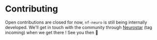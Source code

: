 # Contributing

Open contributions are closed for now, `nf-neuro` is still being internally developed. We'll get in touch with the community through [Neurostar](https://neurostars.org/tag/nf-neuro-dev) (tag incoming) when we get there ! See you then 🚀
